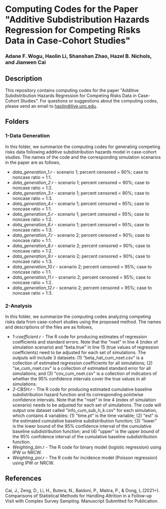 # Computing Codes for the Paper "Additive Subdistribution Hazards Regression for Competing Risks Data in Case-Cohort Studies"
### Adane F. Wogu, Haolin Li, Shanshan Zhao, Hazel B. Nichols, and Jianwen Cai

## Description

This repository contains computing codes for the paper "Additive Subdistribution Hazards Regression for Competing Risks Data in Case-Cohort Studies". For questions or suggestions about the computing codes, please send an email to haolin@live.unc.edu.

## Folders 

### 1-Data Generation

In this folder, we summarize the computing codes for generating competing risks data following additive subdistribution hazards model in case-cohort studies. The names of the code and the corresponding simulation scenarios in the paper are as follows,

* *data_generation_1.r* - scenario 1; percent censored = 90%; case to noncase ratio = 1:1. 
* *data_generation_2.r* - scenario 1; percent censored = 90%; case to noncase ratio = 1:2. 
* *data_generation_3.r* - scenario 1; percent censored = 90%; case to noncase ratio = 1:3. 
* *data_generation_4.r* - scenario 1; percent censored = 95%; case to noncase ratio = 1:1. 
* *data_generation_5.r* - scenario 1; percent censored = 95%; case to noncase ratio = 1:2. 
* *data_generation_6.r* - scenario 1; percent censored = 95%; case to noncase ratio = 1:3. 
* *data_generation_7.r* - scenario 2; percent censored = 90%; case to noncase ratio = 1:1. 
* *data_generation_8.r* - scenario 2; percent censored = 90%; case to noncase ratio = 1:2. 
* *data_generation_9.r* - scenario 2; percent censored = 90%; case to noncase ratio = 1:3. 
* *data_generation_10.r* - scenario 2; percent censored = 95%; case to noncase ratio = 1:1. 
* *data_generation_11.r* - scenario 2; percent censored = 95%; case to noncase ratio = 1:2. 
* *data_generation_12.r* - scenario 2; percent censored = 95%; case to noncase ratio = 1:3. 

### 2-Analysis

In this folder, we summarize the computing codes analyzing competing risks data from case-cohort studies using the proposed method. The names and descriptions of the files are as follows,

* *1-coefficient.r* - The R code for producing estimates of regression coefficients and standard errors. Note that the "nset" in line 4 (index of simulation scenario) and "beta.true" in line 15 (true values of regression coefficients) need to be adjusted for each set of simulations. The outputs will include 3 datasets: (1) "beta_hat_cum_nset.csv" is a collection of estimated regression coefficients for all simulations; (2) "se_cum_nset.csv" is a collection of estimated standard error for all simulations; and (3) "cov_cum_nset.csv" is a collection of indicators of whether the 95% confidence intervals cover the true values in all simulations.
* *2-CBSH.r* - The R code for producing estimated cumulative baseline subdistribution hazard function and its corresponding pointwise confidence intervals. Note that the "nset" in line 4 (index of simulation scenario) needs to be adjusted for each set of simulations. The code will output one dataset called "info_cum_sub_h_k.csv" for each simulation, which contains 4 variables: (1) "time.pt" is the time variable; (2) "est" is the estimated cumulative baseline subdistribution function; (3) "lower" is the lower bound of the 95% confidence interval of the cumulative baseline subdistribution function; and (4) "upper" is the upper bound of the 95% confidence interval of the cumulative baseline subdistribution function. 
* *Weighting_bin.r* - The R code for binary model (logistic regression) using IPW or NRCW. 
* *Weighting_poi.r* - The R code for incidence model (Poisson regression) using IPW or NRCW. 

## References

Cai, J., Zeng, D., Li, H., Butera, N., Baldoni, P., Maitra, P., & Dong, L.(2021+). Comparisons of Statistical Methods for Handling Attrition in a Follow-up Visit with Complex Survey Sampling. Manuscript Submitted for Publication.
